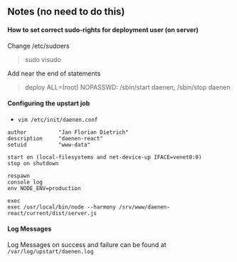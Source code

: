 ## Notes (no need to do this)


#### How to set correct sudo-rights for deployment user (on server)

Change /etc/sudoers
> sudo visudo

Add near the end of statements
> deploy  ALL=(root) NOPASSWD: /sbin/start daenen, /sbin/stop daenen

#### Configuring the upstart job

* `vim /etc/init/daenen.conf`

```shell
author          "Jan Florian Dietrich"
description     "daenen-react"
setuid          "www-data"

start on (local-filesystems and net-device-up IFACE=venet0:0)
stop on shutdown

respawn
console log
env NODE_ENV=production

exec
exec /usr/local/bin/node --harmony /srv/www/daenen-react/current/dist/server.js
```
#### Log Messages

Log Messages on success and failure can be found at `/var/log/upstart/daenen.log`
